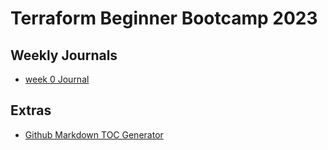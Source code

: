 # Terraform Beginner Bootcamp 2023

## Weekly Journals

 - [week 0 Journal](./journal/week0.md)

## Extras

- [Github Markdown TOC Generator](https://ecotrust-canada.github.io/markdown-toc/)